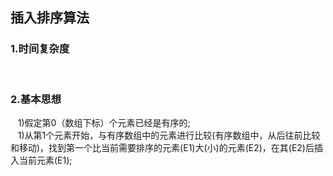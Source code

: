 ## 插入排序算法  
### 1.时间复杂度  
&nbsp; &nbsp;
### 2.基本思想  
&nbsp; &nbsp;1)假定第0（数组下标）个元素已经是有序的;  
&nbsp; &nbsp;1)从第1个元素开始，与有序数组中的元素进行比较(有序数组中，从后往前比较和移动)，找到第一个比当前需要排序的元素(E1)大(小)的元素(E2)，在其(E2)后插入当前元素(E1);
